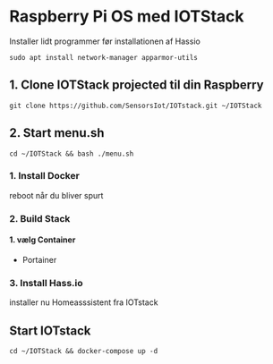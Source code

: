 # Raspberry Pi OS med IOTStack 

Installer lidt programmer før installationen af Hassio
```
sudo apt install network-manager apparmor-utils
```

## 1. Clone IOTStack projected til din Raspberry
```
git clone https://github.com/SensorsIot/IOTstack.git ~/IOTStack
```
## 2. Start menu.sh
```
cd ~/IOTStack && bash ./menu.sh
```
### 1. Install Docker
reboot når du bliver spurt

### 2. Build Stack

#### 1. vælg Container
* Portainer
### 3. Install Hass.io
installer nu Homeasssistent fra IOTstack

## Start IOTstack
``` 
cd ~/IOTStack && docker-compose up -d
``` 